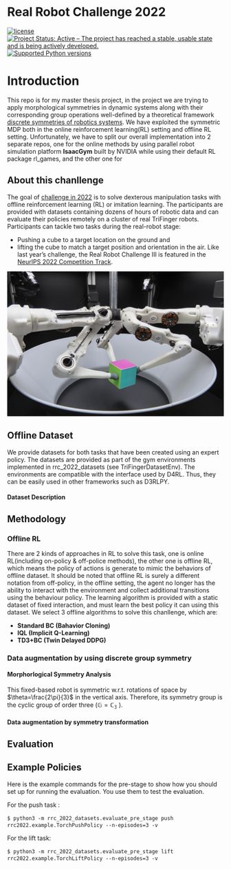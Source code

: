 # Real Robot Challenge 2022 

[![license](https://img.shields.io/badge/license-GPLv2-blue.svg)](https://opensource.org/licenses/GPL-2.0)
[![Project Status: Active – The project has reached a stable, usable state and is being actively developed.](https://www.repostatus.org/badges/latest/active.svg)](https://www.repostatus.org/#active)
[![Supported Python versions](https://img.shields.io/pypi/pyversions/ait-bsc.svg?logo=python&logoColor=FFE873)](https://pypi.org/project/ait-bsc/)

# Introduction
This repo is for my master thesis project, in the project we are trying to apply morphological symmetries in dynamic systems along with their corresponding group operations well-defined by a theoretical framework [discrete symmetries of robotics systems](https://arxiv.org/abs/2302.10433). 
We have exploited the symmetric MDP both in the online reinforcement learning(RL) setting and offline RL setting. Unfortunately, we have to split our overall implementation into 2 separate repos, one for the online methods by using parallel robot simulation platform **IsaacGym** built by NVIDIA while using their default RL package rl_games, and the other one for 


## About this chanllenge


The goal of [challenge in 2022](https://real-robot-challenge.com/) is to solve dexterous manipulation tasks with offline reinforcement learning (RL) or imitation learning. The participants are provided with datasets containing dozens of hours of robotic data and can evaluate their policies remotely on a cluster of real TriFinger robots.
Participants can tackle two tasks during the real-robot stage:
* Pushing a cube to a target location on the ground and
* lifting the cube to match a target position and orientation in the air.
Like last year’s challenge, the Real Robot Challenge III is featured in the [NeurIPS 2022 Competition Track](https://neurips.cc/Conferences/2022/CompetitionTrack).


![trifinger](trifingerpro_with_cube.jpg)

## Offline Dataset
We provide datasets for both tasks that have been created using an expert policy. The datasets are provided as part of the gym environments implemented in rrc_2022_datasets (see TriFingerDatasetEnv). The environments are compatible with the interface used by D4RL. Thus, they can be easily used in other frameworks such as D3RLPY. 

#### Dataset Description 

## Methodology 
### Offline RL 
There are 2 kinds of approaches in RL to solve this task, one is online RL(including on-policy & off-police methods), the other one is offline RL, which means the policy of actions is generate to mimic the behaviors of offline dataset. It should be noted that offline RL is surely a different notation from off-policy, in the offline setting, the agent no longer has the ability to interact with the environment and collect additional transitions using the behaviour policy. The learning algorithm is provided with a static dataset of fixed interaction, and must learn the best policy it can using this dataset.
We select 3 offline algorithms to solve this chanllenge, which are:
* **Standard BC (Bahavior Cloning)**
* **IQL (Implicit Q-Learning)**
* **TD3+BC (Twin Delayed DDPG)**

### Data augmentation by using discrete group symmetry

#### Morphorlogical Symmetry Analysis 
This fixed-based robot is symmetric w.r.t. rotations of space by $\theta=\frac{2\pi}{3}$ in the vertical axis. Therefore, its symmetry group is the cyclic group of order three ($\mathbb{G}=\mathbb{C_3}$ ).

#### Data augmentation by symmetry transformation 


## Evaluation

Example Policies
----------------

Here is the example commands for the pre-stage to show how you should set up for running the evaluation.  You use them to test the evaluation.

For the push task :

    $ python3 -m rrc_2022_datasets.evaluate_pre_stage push rrc2022.example.TorchPushPolicy --n-episodes=3 -v

For the lift task:

    $ python3 -m rrc_2022_datasets.evaluate_pre_stage lift rrc2022.example.TorchLiftPolicy --n-episodes=3 -v






 
